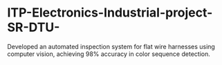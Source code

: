 # ITP-Electronics-Industrial-project-SR-DTU-
Developed an automated inspection system for flat wire harnesses using computer vision, achieving 98% accuracy in color sequence detection.
